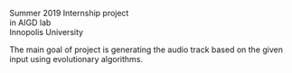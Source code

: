 Summer 2019 Internship project\
in AIGD lab\
Innopolis University

The main goal of project is generating the audio track based on the given input using evolutionary algorithms.


